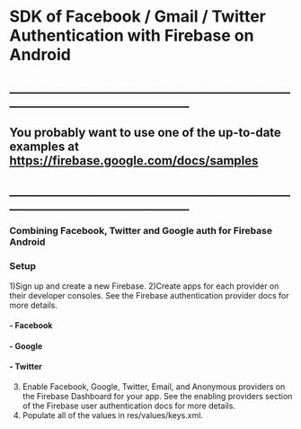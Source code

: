 # SDK of Facebook / Gmail / Twitter Authentication with Firebase on Android 

## __________________________________________________________________________________
## You probably want to use one of the up-to-date examples at https://firebase.google.com/docs/samples
## __________________________________________________________________________________

### Combining Facebook, Twitter and Google auth for Firebase Android

### Setup
  
1)Sign up and create a new Firebase.
2)Create apps for each provider on their developer consoles. See the Firebase authentication provider docs for more details.
####        - Facebook
####        - Google
####        - Twitter
3)  Enable Facebook, Google, Twitter, Email, and Anonymous providers on the Firebase Dashboard for your app. See the enabling providers       section of the Firebase user authentication docs for more details.
4)  Populate all of the values in res/values/keys.xml.
